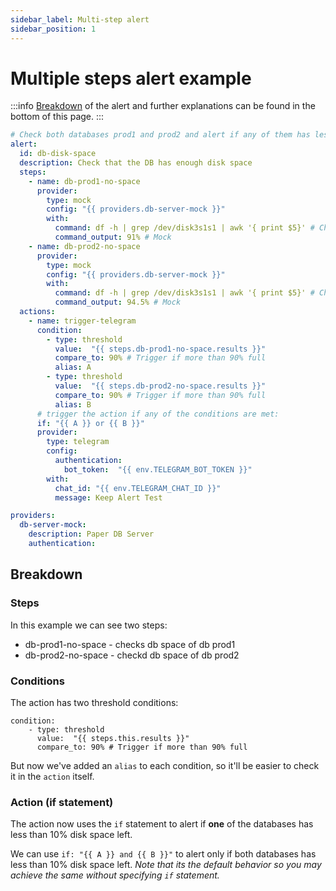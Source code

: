 ```yaml
---
sidebar_label: Multi-step alert
sidebar_position: 1
---
```


# Multiple steps alert example

:::info
<a href="#breakdown" >Breakdown</a> of the alert and further explanations can be found in the bottom of this page.
:::

```yaml
# Check both databases prod1 and prod2 and alert if any of them has less than 10% disk space left.
alert:
  id: db-disk-space
  description: Check that the DB has enough disk space
  steps:
    - name: db-prod1-no-space
      provider:
        type: mock
        config: "{{ providers.db-server-mock }}"
        with:
          command: df -h | grep /dev/disk3s1s1 | awk '{ print $5}' # Check the disk space
          command_output: 91% # Mock
    - name: db-prod2-no-space
      provider:
        type: mock
        config: "{{ providers.db-server-mock }}"
        with:
          command: df -h | grep /dev/disk3s1s1 | awk '{ print $5}' # Check the disk space
          command_output: 94.5% # Mock
  actions:
    - name: trigger-telegram
      condition:
        - type: threshold
          value:  "{{ steps.db-prod1-no-space.results }}"
          compare_to: 90% # Trigger if more than 90% full
          alias: A
        - type: threshold
          value:  "{{ steps.db-prod2-no-space.results }}"
          compare_to: 90% # Trigger if more than 90% full
          alias: B
      # trigger the action if any of the conditions are met:
      if: "{{ A }} or {{ B }}"
      provider:
        type: telegram
        config:
          authentication:
            bot_token:  "{{ env.TELEGRAM_BOT_TOKEN }}"
        with:
          chat_id: "{{ env.TELEGRAM_CHAT_ID }}"
          message: Keep Alert Test

providers:
  db-server-mock:
    description: Paper DB Server
    authentication:

```

## Breakdown

### Steps
In this example we can see two steps:
- db-prod1-no-space - checks db space of db prod1
- db-prod2-no-space - checkd db space of db prod2

### Conditions
The action has two threshold conditions:
```
condition:
    - type: threshold
      value:  "{{ steps.this.results }}"
      compare_to: 90% # Trigger if more than 90% full
```
But now we've added an `alias` to each condition, so it'll be easier to check it in the `action` itself.


### Action (if statement)
The action now uses the `if` statement to alert if **one** of the databases has less than 10% disk space left.

We can use `if: "{{ A }} and {{ B }}"` to alert only if both databases has less than 10% disk space left.
*Note that its the default behavior so you may achieve the same without specifying `if` statement.*
